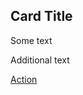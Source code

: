 <div class="au-card">
    <div class="au-card__inner">
        <div class="au-card__title">
            <h2>Card Title</h2>
        </div>
        <div class="au-card__body">
            <p>Some text</p>
            <p>Additional text</p>
        </div>
        <div class="au-body au-card__footer">
            <a href="#">Action</a>
        </div>
    </div>
</div>
